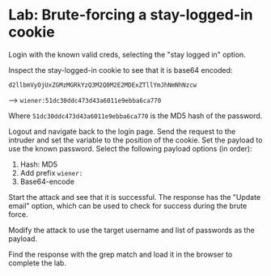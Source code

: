 # Lab: Brute-forcing a stay-logged-in cookie

Login with the known valid creds, selecting the "stay logged in" option.

Inspect the stay-logged-in cookie to see that it is base64 encoded:

`d2llbmVyOjUxZGMzMGRkYzQ3M2Q0M2E2MDExZTllYmJhNmNhNzcw`

--> `wiener:51dc30ddc473d43a6011e9ebba6ca770`

Where `51dc30ddc473d43a6011e9ebba6ca770` is the MD5 hash of the password.

Logout and navigate back to the login page. Send the request to the intruder and set the variable to the position of the cookie. Set the payload to use the known password. Select the following payload options (in order):
1. Hash: MD5
2. Add prefix `wiener:`
3. Base64-encode

Start the attack and see that it is successful. The response has the "Update email" option, which can be used to check for success during the brute force.

Modify the attack to use the target username and list of passwords as the payload.

Find the response with the grep match and load it in the browser to complete the lab.